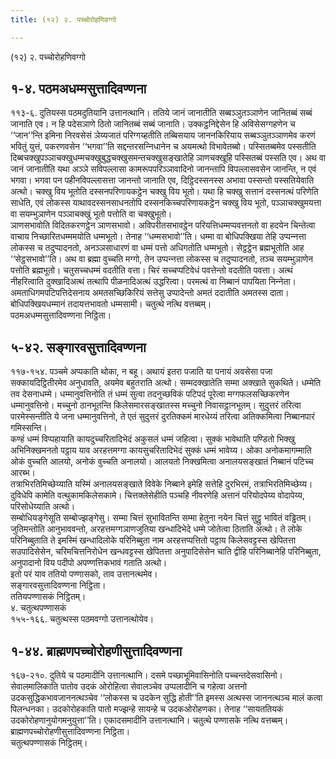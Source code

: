 ```yaml
---
title: (१२) २. पच्‍चोरोहणिवग्गो

---
```

(१२) २. पच्‍चोरोहणिवग्गो  


## १-४. पठमअधम्मसुत्तादिवण्णना

११३-६. दुतियस्स पठमदुतियानि उत्तानत्थानि। ततिये जानं जानातीति सब्बञ्‍ञुतञ्‍ञाणेन जानितब्बं सब्बं जानाति एव। न हि पदेसञाणे ठितो जानितब्बं सब्बं जानाति। उक्‍कट्ठनिद्देसेन हि अविसेसग्गहणेन च ‘‘जान’’न्ति इमिना निरवसेसं ञेय्यजातं परिग्गय्हतीति तब्बिसयाय जाननकिरियाय सब्बञ्‍ञुतञ्‍ञाणमेव करणं भवितुं युत्तं, पकरणवसेन ‘‘भगवा’’ति सद्दन्तरसन्‍निधानेन च अयमत्थो विभावेतब्बो। पस्सितब्बमेव पस्सतीति दिब्बचक्खुपञ्‍ञाचक्खुधम्मचक्खुबुद्धचक्खुसमन्तचक्खुसङ्खातेहि ञाणचक्खूहि पस्सितब्बं पस्सति एव। अथ वा जानं जानातीति यथा अञ्‍ञे सविपल्‍लासा कामरूपपरिञ्‍ञावादिनो जानन्तापि विपल्‍लासवसेन जानन्ति, न एवं भगवा। भगवा पन पहीनविपल्‍लासत्ता जानन्तो जानाति एव, दिट्ठिदस्सनस्स अभावा पस्सन्तो पस्सतियेवाति अत्थो। चक्खु विय भूतोति दस्सनपरिणायकट्ठेन चक्खु विय भूतो। यथा हि चक्खु सत्तानं दस्सनत्थं परिणेति साधेति, एवं लोकस्स याथावदस्सनसाधनतोपि दस्सनकिच्‍चपरिणायकट्ठेन चक्खु विय भूतो, पञ्‍ञाचक्खुमयत्ता वा सयम्भुञाणेन पञ्‍ञाचक्खुं भूतो पत्तोति वा चक्खुभूतो।  
ञाणसभावोति विदितकरणट्ठेन ञाणसभावो। अविपरीतसभावट्ठेन परियत्तिधम्मप्पवत्तनतो वा हदयेन चिन्तेत्वा वाचाय निच्छारितधम्ममयोति धम्मभूतो। तेनाह ‘‘धम्मसभावो’’ति। धम्मा वा बोधिपक्खिया तेहि उप्पन्‍नत्ता लोकस्स च तदुप्पादनतो, अनञ्‍ञसाधारणं वा धम्मं पत्तो अधिगतोति धम्मभूतो। सेट्ठट्ठेन ब्रह्मभूतोति आह ‘‘सेट्ठसभावो’’ति। अथ वा ब्रह्मा वुच्‍चति मग्गो, तेन उप्पन्‍नत्ता लोकस्स च तदुप्पादनतो, तञ्‍च सयम्भुञाणेन पत्तोति ब्रह्मभूतो। चतुसच्‍चधम्मं वदतीति वत्ता। चिरं सच्‍चप्पटिवेधं पवत्तेन्तो वदतीति पवत्ता। अत्थं नीहरित्वाति दुक्खादिअत्थं तत्थापि पीळनादिअत्थं उद्धरित्वा। परमत्थं वा निब्बानं पापयिता निन्‍नेता। अमताधिगमपटिपत्तिदेसनाय अमतसच्छिकिरियं सत्तेसु उप्पादेन्तो अमतं ददातीति अमतस्स दाता। बोधिपक्खियधम्मानं तदायत्तभावतो धम्मसामी। चतुत्थे नत्थि वत्तब्बम्।  
पठमअधम्मसुत्तादिवण्णना निट्ठिता।  


## ५-४२. सङ्गारवसुत्तादिवण्णना

११७-१५४. पञ्‍चमे अप्पकाति थोका, न बहू। अथायं इतरा पजाति या पनायं अवसेसा पजा सक्‍कायदिट्ठितीरमेव अनुधावति, अयमेव बहुतराति अत्थो। सम्मदक्खातेति सम्मा अक्खाते सुकथिते। धम्मेति तव देसनाधम्मे। धम्मानुवत्तिनोति तं धम्मं सुत्वा तदनुच्छविकं पटिपदं पूरेत्वा मग्गफलसच्छिकरणेन धम्मानुवत्तिनो। मच्‍चुनो ठानभूतन्ति किलेसमारसङ्खातस्स मच्‍चुनो निवासट्ठानभूतम्। सुदुत्तरं तरित्वा पारमेस्सन्तीति ये जना धम्मानुवत्तिनो, ते एतं सुदुत्तरं दुरतिक्‍कमं मारधेय्यं तरित्वा अतिक्‍कमित्वा निब्बानपारं गमिस्सन्ति।  
कण्हं धम्मं विप्पहायाति कायदुच्‍चरितादिभेदं अकुसलं धम्मं जहित्वा। सुक्‍कं भावेथाति पण्डितो भिक्खु अभिनिक्खमनतो पट्ठाय याव अरहत्तमग्गा कायसुचरितादिभेदं सुक्‍कं धम्मं भावेय्य। ओका अनोकमागम्माति ओकं वुच्‍चति आलयो, अनोकं वुच्‍चति अनालयो। आलयतो निक्खमित्वा अनालयसङ्खातं निब्बानं पटिच्‍च आरब्भ।  
तत्राभिरतिमिच्छेय्याति यस्मिं अनालयसङ्खाते विवेके निब्बाने इमेहि सत्तेहि दुरभिरमं, तत्राभिरतिमिच्छेय्य। दुविधेपि कामेति वत्थुकामकिलेसकामे। चित्तक्‍लेसेहीति पञ्‍चहि नीवरणेहि अत्तानं परियोदपेय्य वोदापेय्य, परिसोधेय्याति अत्थो।  
सम्बोधियङ्गेसूति सम्बोज्झङ्गेसु। सम्मा चित्तं सुभावितन्ति सम्मा हेतुना नयेन चित्तं सुट्ठु भावितं वड्ढितम्। जुतिमन्तोति आनुभाववन्तो, अरहत्तमग्गञाणजुतिया खन्धादिभेदे धम्मे जोतेत्वा ठिताति अत्थो। ते लोके परिनिब्बुताति ते इमस्मिं खन्धादिलोके परिनिब्बुता नाम अरहत्तप्पत्तितो पट्ठाय किलेसवट्टस्स खेपितत्ता सउपादिसेसेन, चरिमचित्तनिरोधेन खन्धवट्टस्स खेपितत्ता अनुपादिसेसेन चाति द्वीहि परिनिब्बानेहि परिनिब्बुता, अनुपादानो विय पदीपो अपण्णत्तिकभावं गताति अत्थो।  
इतो परं याव ततियो पण्णासको, ताव उत्तानत्थमेव।  
सङ्गारवसुत्तादिवण्णना निट्ठिता।  
ततियपण्णासकं निट्ठितम्।  
४. चतुत्थपण्णासकं  
१५५-१६६. चतुत्थस्स पठमवग्गो उत्तानत्थोयेव।  


## १-४४. ब्राह्मणपच्‍चोरोहणीसुत्तादिवण्णना

१६७-२१०. दुतिये च पठमादीनि उत्तानत्थानि। दसमे पच्छाभूमिवासिनोति पच्‍चन्तदेसवासिनो। सेवालमालिकाति पातोव उदकं ओरोहित्वा सेवालञ्‍चेव उप्पलादीनि च गहेत्वा अत्तनो उदकसुद्धिकभावजाननत्थञ्‍चेव ‘‘लोकस्स च उदकेन सुद्धि होती’’ति इमस्स अत्थस्स जाननत्थञ्‍च मालं कत्वा पिलन्धनका। उदकोरोहकाति पातो मज्झन्हे सायन्हे च उदकओरोहणका। तेनाह ‘‘सायततियकं उदकोरोहणानुयोगमनुयुत्ता’’ति। एकादसमादीनि उत्तानत्थानि। चतुत्थे पण्णासके नत्थि वत्तब्बम्।  
ब्राह्मणपच्‍चोरोहणीसुत्तादिवण्णना निट्ठिता।  
चतुत्थपण्णासकं निट्ठितम्।  